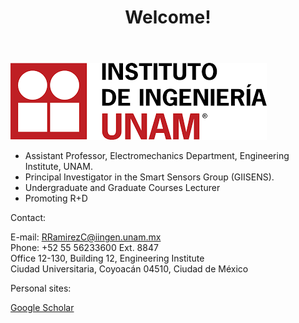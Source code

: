 ﻿---
layout: post
title: Welcome!
---
![sas](/figures/iingen1.png)


* Assistant Professor, Electromechanics Department, Engineering Institute, UNAM.
* Principal Investigator in the Smart Sensors Group (GIISENS).
* Undergraduate and Graduate Courses Lecturer
* Promoting R+D

Contact:

E-mail: <RRamirezC@iingen.unam.mx> <br/>
Phone: +52 55 56233600 Ext. 8847 <br/>
Office 12-130, Building 12, Engineering Institute <br/>
Ciudad Universitaria, Coyoacán 04510, Ciudad de México <br/>

Personal sites:

[Google Scholar](https://scholar.google.com/citations?user=SAwxQoUAAAAJ&hl=es)

